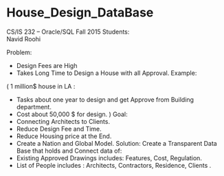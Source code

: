 # House_Design_DataBase

CS/IS 232 – Oracle/SQL
Fall 2015
Students:   
Navid Roohi 


Problem:
-	Design Fees are High
-	Takes Long Time to Design a House with all Approval.
Example:

( 1 million$ house in LA :
- Tasks about one year to design and get Approve from Building department.
-   Cost about 50,000 $ for design.  )
Goal:
-	Connecting Architects to Clients.
-	Reduce Design Fee and Time.
-	Reduce Housing price at the End.
-	Create a Nation and Global Model.
Solution:
Create a Transparent Data Base that holds and Connect data of:
-	Existing Approved Drawings includes: Features, Cost,  Regulation.
-	List of People includes : Architects, Contractors, Residence, Clients .


